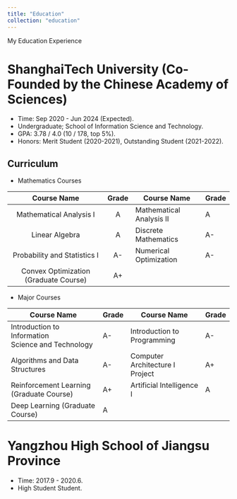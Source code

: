 ```yaml
---
title: "Education"
collection: "education"
---
```

My Education Experience

# ShanghaiTech University (Co-Founded by the Chinese Academy of Sciences)

* Time: Sep 2020 - Jun 2024 (Expected).
* Undergraduate; School of Information Science and Technology.
* GPA: 3.78 / 4.0 (10 / 178, top 5%).
* Honors: Merit Student (2020-2021), Outstanding Student (2021-2022).

## Curriculum

* Mathematics Courses

|              Course Name              | Grade | Course Name              | Grade |
| :-----------------------------------: | :---: | ------------------------ | ----- |
|        Mathematical Analysis I        |   A   | Mathematical Analysis II | A     |
|            Linear Algebra            |   A   | Discrete Mathematics     | A-    |
|     Probability and Statistics I     |  A-  | Numerical Optimization   | A-    |
| Convex Optimization (Graduate Course) |  A+  |                          |       |

* Major Courses

| Course Name                                             | Grade | Course Name                     | Grade |
| ------------------------------------------------------- | ----- | ------------------------------- | ----- |
| Introduction to Information<br />Science and Technology | A-    | Introduction to Programming     | A-    |
| Algorithms and Data Structures                          | A-    | Computer Architecture I Project | A+    |
| Reinforcement Learning (Graduate Course)                | A+    | Artificial Intelligence I       | A     |
| Deep Learning (Graduate Course)                         | A     |                                 |       |

# Yangzhou High School of Jiangsu Province

* Time: 2017.9 - 2020.6.
* High Student Student.
